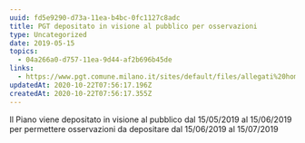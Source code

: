 ```yaml
---
uuid: fd5e9290-d73a-11ea-b4bc-0fc1127c8adc
title: PGT depositato in visione al pubblico per osservazioni
type: Uncategorized
date: 2019-05-15
topics:
  - 04a266a0-d757-11ea-9d44-af2b696b45de
links:
  - https://www.pgt.comune.milano.it/sites/default/files/allegati%20home/Avviso_AdozionePGT_20190515_0_1.pdf
updatedAt: 2020-10-22T07:56:17.196Z
createdAt: 2020-10-22T07:56:17.355Z
---
```


Il Piano viene depositato in visione al pubblico dal 15/05/2019 al 15/06/2019 per permettere osservazioni da depositare dal 15/06/2019 al 15/07/2019
